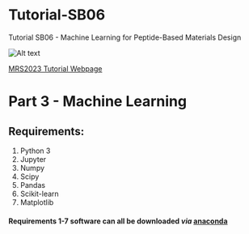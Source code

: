 # Tutorial-SB06
Tutorial SB06 - Machine Learning for Peptide-Based Materials Design


![Alt text](https://www.mrs.org/images/default-source/meetings-exhibits/spring-meetings/spring-2023/s23-landing-bannerd3b43693c9d76e4e916fff0000759bd3.jpg")

[MRS2023 Tutorial Webpage](https://www.mrs.org/meetings-events/spring-meetings-exhibits/2023-mrs-spring-meeting/call-for-papers/tutorial-sessions-detail/2023_mrs_spring_meeting/sb06/tutorial-sb06-machine-learning-for-peptide-based-materials-design)


# Part 3 - Machine Learning

## Requirements:

1. Python 3
1. Jupyter
1. Numpy
2. Scipy
3. Pandas
4. Scikit-learn
5. Matplotlib



#### Requirements 1-7 software can all be downloaded *via*  [anaconda](https://www.anaconda.com/)

